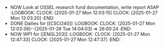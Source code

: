 - NOW Look at OSSEL research fund documentation, write report ASAP
  :LOGBOOK:
  CLOCK: [2025-01-27 Mon 12:03:15]
  CLOCK: [2025-01-27 Mon 12:03:20]
  :END:
- DONE Dailies for [[CSCI240]]
  :LOGBOOK:
  CLOCK: [2025-01-27 Mon 12:03:39]--[2025-01-28 Tue 14:04:03] =>  26:00:24
  :END:
- NOW WP1 for [[ENGL203]]
  :LOGBOOK:
  CLOCK: [2025-01-27 Mon 12:47:33]
  CLOCK: [2025-01-27 Mon 12:47:37]
  :END: